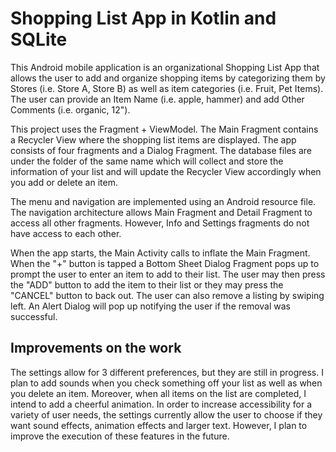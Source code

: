 # Shopping List App in Kotlin and SQLite

This Android mobile application is an organizational Shopping List App that allows the user to add and organize shopping items by categorizing them by Stores (i.e. Store A, Store B) as well as item categories (i.e. Fruit, Pet Items). The user can provide an Item Name (i.e. apple, hammer) and add Other Comments (i.e. organic, 12"). 

This project uses the Fragment + ViewModel. The Main Fragment contains a Recycler View where the shopping list items are displayed. The app consists of four fragments and a Dialog Fragment. The database files are under the folder of the same name which will collect and store the information of your list and will update the Recycler View accordingly when you add or delete an item. 

The menu and navigation are implemented using an Android resource file. The navigation architecture allows Main Fragment and Detail Fragment to access all other fragments. However, Info and Settings fragments do not have access to each other.

When the app starts, the Main Activity calls to inflate the Main Fragment. When the "+" button is tapped a Bottom Sheet Dialog Fragment pops up to prompt the user to enter an item to add to their list. The user may then press the "ADD" button to add the item to their list or they may press the "CANCEL" button to back out. The user can also remove a listing by swiping left. An Alert Dialog will pop up notifying the user if the removal was successful.

## Improvements on the work

The settings allow for 3 different preferences, but they are still in progress. I plan to add sounds when you check something off your list as well as when you delete an item. Moreover, when all items on the list are completed, I intend to add a cheerful animation. In order to increase accessibility for a variety of user needs, the settings currently allow the user to choose if they want sound effects, animation effects and larger text. However, I plan to improve the execution of these features in the future. 
